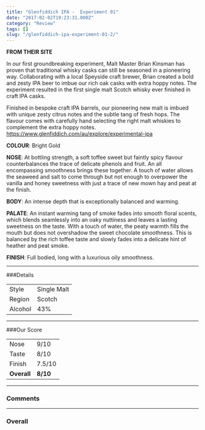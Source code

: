 ```yaml
---
title: "Glenfiddich IPA -  Experiment 01"
date: "2017-02-02T19:23:31.000Z"
category: "Review"
tags: []
slug: "/glenfiddich-ipa-experiment-01-2/"
---
```


**FROM THEIR SITE**

In our first groundbreaking experiment, Malt Master Brian Kinsman has proven that traditional whisky casks can still be seasoned in a pioneering way. Collaborating with a local Speyside craft brewer, Brian created a bold and zesty IPA beer to imbue our rich oak casks with extra hoppy notes. The experiment resulted in the first single malt Scotch whisky ever finished in craft IPA casks. 

Finished in bespoke craft IPA barrels, our pioneering new malt is imbued with unique zesty citrus notes and the subtle tang of fresh hops. The flavour comes with carefully hand selecting the right malt whiskies to complement the extra hoppy notes. https://www.glenfiddich.com/au/explore/experimental-ipa

**COLOUR**: Bright Gold

**NOSE**: At bottling strength, a soft toffee sweet but faintly spicy flavour counterbalances the trace of delicate phenols and fruit. An all encompassing smoothness brings these together. A touch of water allows the seaweed and salt to come through but not enough to overpower the vanilla and honey sweetness with just a trace of new mown hay and peat at the finish.

**BODY**: An intense depth that is exceptionally balanced and warming.

**PALATE**: An instant warming tang of smoke fades into smooth floral scents, which blends seamlessly into an oaky nuttiness and leaves a lasting sweetness on the taste. With a touch of water, the peaty warmth fills the mouth but does not overshadow the sweet chocolate smoothness. This is balanced by the rich toffee taste and slowly fades into a delicate hint of heather and peat smoke.

**FINISH**: Full bodied, long with a luxurious oily smoothness.


---

###Details
<table>  
<tr>  
<td class="grey">Style</td><td>Single Malt</td>  
</tr>  
<tr>  
<td class="grey">Region</td><td>Scotch</td>  
</tr>  
<tr>  
<td class="grey">Alcohol</td><td>43%</td>  
</tr>  
</table>


---

###Our Score
<table class="score-table">  
<tr>  
<td class="grey">Nose</td><td>9/10</td>  
</tr>  
<tr>  
<td class="grey">Taste</td><td>8/10</td>  
</tr>  
<tr>  
<td class="grey">Finish</td><td>7.5/10</td>  
</tr>  
<tr>  
<td class="grey"><strong>Overall</strong></td><td><strong>8/10</strong></td>  
</tr>  
</table>

---

### Comments


---

### Overall



    